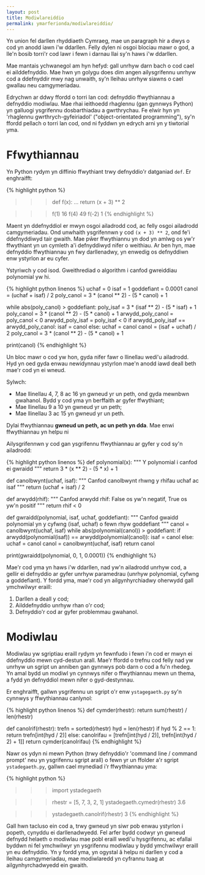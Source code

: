 ```yaml
---
layout: post
title: Modiwlareiddio
permalink: ymarferionda/modiwlareiddio/
---
```


Yn union fel darllen rhyddiaeth Cymraeg, mae un paragraph hir a dwys o cod yn
anodd iawn i'w ddarllen.
Felly dylen ni osgoi blociau mawr o god, a lle'n bosib torri'r cod lawr i fewn i
darnau llai sy'n haws i'w ddarllen.

Mae mantais ychwanegol am hyn hefyd: gall unrhyw darn bach o cod cael ei
ailddefnyddio.
Mae hwn yn golygu does dim angen ailysgrifennu unrhyw cod a ddefnyddir mwy nag
unwaith, sy'n lleihau unrhyw siawns o cael gwallau neu camgymeriadau.

Edrychwn ar ddwy ffordd o torri lan cod: defnyddio ffwythiannau a defnyddio
modiwlau.
Mae rhai ieithoedd rhaglennu (gan gynnwys Python) yn galluogi ysgrifennu
dosbarthiadau a gwrthrychau.
Fe elwir hyn yn 'rhaglennu gwrthrych-gyfeiriadol' ("object-orientated
programming"), sy'n ffordd pellach o torri lan cod, ond ni fyddwn yn edrych arni
yn y tiwtorial yma.


# Ffwythiannau

Yn Python rydym yn diffinio ffwythiant trwy defnyddio'r datganiad `def`.
Er enghraifft:

{% highlight python %}
>>> def f(x):
...     return (x + 3) ** 2

>>> f(1)
16
>>> f(4)
49
>>> f(-2)
1
{% endhighlight %}

Maent yn ddefnyddiol er mwyn osgoi ailadrodd cod, ac felly osgoi ailadrodd
camgymeriadau.
Ond unwhaith ysgrifennwn y cod `(x + 3) ** 2`, ond fe'i ddefnyddiwyd tair
gwaith.
Mae pŵer ffwythiannu yn dod yn amlwg os yw'r ffwythiant yn un cymleth a'i
defnyddiwyd nifer o weithiau.
Ar ben hyn, mae defnyddio ffwythiannau yn fwy darllenadwy, yn enwedig os
defnyddiwn enw ystyrlon ar eu cyfer.

Ystyriwch y cod isod.
Gweithrediad o algorithm i canfod gwreiddiau polynomial yw hi.

{% highlight python linenos %}
uchaf = 0
isaf = 1
goddefiant = 0.0001
canol = (uchaf + isaf) / 2
poly_canol = 3 * (canol ** 2) - (5 * canol) + 1

while abs(poly_canol) > goddefiant:
	poly_isaf = 3 * (isaf ** 2) - (5 * isaf) + 1
	poly_canol = 3 * (canol ** 2) - (5 * canol) + 1
	arwydd_poly_canol = poly_canol < 0
	arwydd_poly_isaf = poly_isaf < 0
	if arwydd_poly_isaf == arwydd_poly_canol:
		isaf = canol
	else:
		uchaf = canol
	canol = (isaf + uchaf) / 2
	poly_canol = 3 * (canol ** 2) - (5 * canol) + 1

print(canol)
{% endhighlight %}

Un bloc mawr o cod yw hon, gyda nifer fawr o llinellau wedi'u ailadrodd.
Hyd yn oed gyda enwau newidynnau ystyrlon mae'n anodd iawd deall beth mae'r cod
yn ei wneud.

Sylwch:

+ Mae llinellau 4, 7, 8 ac 16 yn gwneud yr un peth, ond gyda mewnbwn gwahanol.
Bydd y cod yma yn berffaith ar gyfer ffwythiant;
+ Mae llinellau 9 a 10 yn gwneud yr un peth;
+ Mae llinellau 3 ac 15 yn gwneud yr un peth.

Dylai ffwythiannau **gwneud un peth, ac un peth yn dda**.
Mae enwi ffwythiannau yn helpu ni

Ailysgrifennwn y cod gan ysgrifennu ffwythiannau ar gyfer y cod sy'n ailadrodd:

{% highlight python linenos %}
def polynomial(x):
    """
    Y polynomial i canfod ei gwraidd
    """
    return 3 * (x ** 2) - (5 * x) + 1

def canolbwynt(uchaf, isaf):
    """
    Canfod canolbwynt rhwng y rhifau uchaf ac isaf
    """
    return (uchaf + isaf) / 2

def arwydd(rhif):
    """
    Canfod arwydd rhif: False os yw'n negatif, True os yw'n positif
    """
    return rhif < 0

def gwraidd(polynomial, isaf, uchaf, goddefiant):
    """
    Canfod gwaidd polynomial yn y cyfwng (isaf, uchaf) o fewn rhyw goddefiant
    """
    canol = canolbwynt(uchaf, isaf)
    while abs(polynomial(canol)) > goddefiant:
        if arwydd(polynomial(isaf)) == arwydd(polynomial(canol)):
            isaf = canol
        else:
            uchaf = canol
        canol = canolbwynt(uchaf, isaf)
    return canol

print(gwraidd(polynomial, 0, 1, 0.0001))
{% endhighlight %}

Mae'r cod yma yn haws i'w ddarllen, nad yw'n ailadrodd unrhyw cod, a gellir ei
defnyddio ar gyfer unrhyw paramedrau (unrhyw polynomial, cyfwng a goddefiant).
Y fordd yma, mae'r cod yn ailgynhyrchiadwy oherwydd gall ymchwilwyr eraill:

1. Darllen a deall y cod;
2. Ailddefnyddio unrhyw rhan o'r cod;
3. Defnyddio'r cod ar gyfer problemmau gwahanol.


# Modiwlau

Modiwlau yw sgriptiau eraill rydym yn fewnfudo i fewn i'n cod er mwyn ei
ddefnyddio mewn cyd-destun arall.
Mae'r ffordd o trefnu cod felly nad yw unrhyw un sgript un anniben gan gynnwys
pob darn o cod a fu'n rhedeg.
Yn amal bydd un modiwl yn cynnwys nifer o ffwythiannau mewn un thema, a fydd yn
defnyddiol mewn nifer o gyd-destynnau.

Er enghraifft, gallwn ysgrifennu un sgript o'r enw `ystagegaeth.py` sy'n cynnwys
y ffwythiannau canlynol:

{% highlight python linenos %}
def cymder(rhestr):
	return sum(rhestr) / len(rhestr)

def canolrif(rhestr):
	trefn = sorted(rhestr)
	hyd = len(rhestr)
	if hyd % 2 == 1:
		return trefn[int(hyd / 2)]
	else:
		canolrifau = [trefn[int(hyd / 2)], trefn[int(hyd / 2) + 1]]
		return cymder(canolrifau)
{% endhighlight %}

Nawr os ydyn ni mewn Python (trwy defnyddio'r 'command line / command prompt'
neu yn ysgrifennu sgript arall) o fewn yr un ffolder a'r sgript
`ystadegaeth.py`, gallwn cael mynediad i'r ffwythiannau yma:

{% highlight python %}
>>> import ystadegaeth

>>> rhestr = [5, 7, 3, 2, 1]
>>> ystadegaeth.cymedr(rhestr)
3.6

>>> ystadegaeth.canolrif(rhestr)
3
{% endhighlight %}

Gall hwn tacluso ein cod a, trwy gwneud yn siwr pob enwau ystyrlon i popeth,
cynyddu ei darllenadwyedd.
Fel arfer bydd codwyr yn gwneud defnydd helaeth o modiwlau mae pobl eraill
wedi'u hysgrifennu, ac efallai byddwn ni fel ymchwilwyr yn ysgrifennu modiwlau y
bydd ymchwilwyr eraill yn eu defnyddio.
Yn y fordd yma, yn ogystal â helpu ni darllen y cod a lleihau camgymeriadau, mae
modiwlaredd yn cyfrannu tuag at ailgynhyrchadwyedd ein gwaith.
